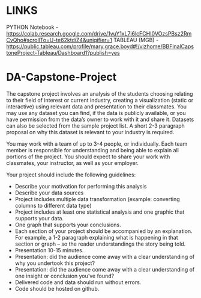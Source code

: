 # LINKS

PYTHON Notebook - https://colab.research.google.com/drive/1vuY1xL7i6lcFCHI0VOzsPBsz2RmCvQho#scrollTo=U-te62ktdiZ4&uniqifier=1
TABLEAU (MGB) - https://public.tableau.com/profile/mary.grace.boyd#!/vizhome/BBFinalCapstoneProject-Tableau/Dashboard1?publish=yes

# DA-Capstone-Project

The capstone project involves an analysis of the students choosing relating to their field of interest or current industry, creating a visualization (static or interactive) using
relevant data and presentation to their classmates. You may use any dataset you can find, if the data is publicly available, or you have permission from the data’s owner to
work with it and share it. Datasets can also be selected from the sample project list. A short 2-3 paragraph proposal on why this dataset is relevant to your industry is required.

You may work with a team of up to 3-4 people, or individually. Each team member is responsible for understanding and being able to explain all portions of the project.
You should expect to share your work with classmates, your instructor, as well as your employer.

Your project should include the following guidelines:<br>
-  Describe your motivation for performing this analysis<br>
-  Describe your data sources<br>
-  Project includes multiple data transformation (example: converting columns to different data type)<br>
-  Project includes at least one statistical analysis and one graphic that supports your data.<br>
-  One graph that supports your conclusions.<br>
-  Each section of your project should be accompanied by an explanation. For example, a 1-2 paragraph explaining what is happening in that section or graph – so the reader understandings the story being told.<br>
-  Presentation 10-15 minutes.<br>
-  Presentation: did the audience come away with a clear understanding of why you undertook this project?<br>
-  Presentation: did the audience come away with a clear understanding of one insight or conclusion you’ve found?<br>
-  Delivered code and data should run without errors.<br>
-  Code should be hosted on github.<br>
